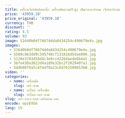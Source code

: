 ```yaml
---
title: เครื่องเจียรตัดปลอกนิ้ว เครื่องตัดความเร็วสูง เข็มเจาะบาร์กลม เจียรบาร์กลม
price: '43959.10'
price_original: '43959.10'
currency: THB
discount: ''
rating: 4.5
volume: 93
image: S1640b0df76674dda8434254c490679e4u.jpg
images:
  - S1640b0df76674dda8434254c490679e4u.jpg
  - S588c863dd9c345748cf131816d5dae89H.jpg
  - S120e3703d58d4c3e9ccd2264aede6b4at.jpg
  - Sbfe430a3022d4a189e32bc2f2829407aJ.jpg
  - S4db98f8a5c4f44f0a23c6d761509653bW.jpg
video: ''
categories:
  - name: เครื่องมือ
    slug: เคร-องม
  - name: อะไหล่ เครื่องมือ
    slug: อะไหล-เคร-องม
slug: เคร-องเจ-ยรต-ดปลอกน-เคร
encode: opzEVGe
lang: th
---
```

  